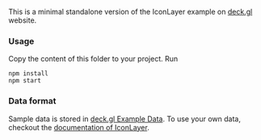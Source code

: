 This is a minimal standalone version of the IconLayer example
on [deck.gl](http://deck.gl) website.

### Usage
Copy the content of this folder to your project. Run
```
npm install
npm start
```

### Data format
Sample data is stored in [deck.gl Example Data](https://github.com/uber-common/deck.gl-data/tree/master/examples/icon). To use your own data, checkout
the [documentation of IconLayer](../../docs/layers/icon-layer.md).
